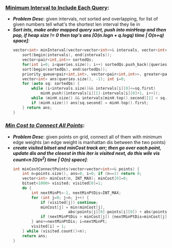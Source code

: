 ### [Minimum Interval to Include Each Query](https://leetcode.com/problems/minimum-interval-to-include-each-query/):
- ***Problem Desc***: given intervals, not sorted and overlapping, for list of given numbers tell what's the shortest len interval they lie in
- ***Sort ints, make order mapped query sort, push into minHeap and then pop, if heap size != 0 then top's ans [O(n.logn + q.logq) time | O(n+q) space]***:
  ```cpp
  vector<int> minInterval(vector<vector<int>>& intervals, vector<int>& queries) {
      sort(begin(intervals), end(intervals));
      vector<pair<int,int>> sortedQs; 
      for(int i=0; i<queries.size(); i++) sortedQs.push_back({queries[i], i});
      sort(begin(sortedQs), end(sortedQs));
      priority_queue<pair<int,int>, vector<pair<int,int>>, greater<pair<int,int>>>minH; 
      vector<int> ans(queries.size(), -1); int i=0;
      for (auto sq: sortedQs) {
          while (i<intervals.size()&& intervals[i][0]<=sq.first) 
              minH.push({intervals[i][1]-intervals[i][0]+1, i++});
          while (minH.size() && intervals[minH.top().second][1] < sq.first) minH.pop();
          if (minH.size()) ans[sq.second] = minH.top().first;
      } return ans;
  }
  ```

### ***[Min Cost to Connect All Points](https://leetcode.com/problems/min-cost-to-connect-all-points/)***:
- ***Problem Desc***: given points on grid, connect all of them with minimum edge weights (an edge weight is manhattan dis between the two points)
- ***create visited bitset and minCost track arr; then go over each point, update dis and the closest in this iter is visited next, do this wile vis count<n [O(n<sup>2</sup>) time | O(n) space]***:
  ```cpp
  int minCostConnectPoints(vector<vector<int>>& points) {
      int n=points.size(), ans=0, i=0; if (n==1) return 0;
      vector<int> minCost(n, INT_MAX); minCost[0]=0;
      bitset<1000> visited; visited[0]=1;
      do {
          int nextMinPt=-1, nextMinPtDis=INT_MAX;
          for (int j=0; j<n; j++) {
              if (visited[j]) continue;
              minCost[j] = min(minCost[j], 
                          abs(points[j][0]-points[i][0]) + abs(points[j][1]-points[i][1]));
              if (nextMinPtDis > minCost[j]) {nextMinPtDis=minCost[j]; nextMinPt=j;}
          } ans+=nextMinPtDis; i=nextMinPt;
          visited[i] = 1; 
      } while (visited.count()<n);
      return ans;
  }
  ```
